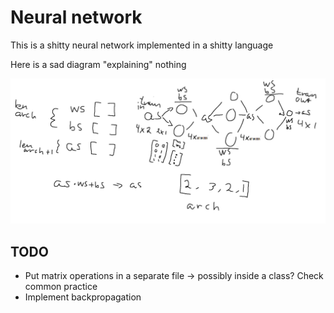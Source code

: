 # Neural network
This is a shitty neural network implemented in a shitty language

Here is a sad diagram "explaining" nothing

![Sad diagram](https://github.com/joachimvelde/neural-network/blob/main/pain.png?raw=true)

## TODO
* Put matrix operations in a separate file -> possibly inside a class? Check common practice
* Implement backpropagation
